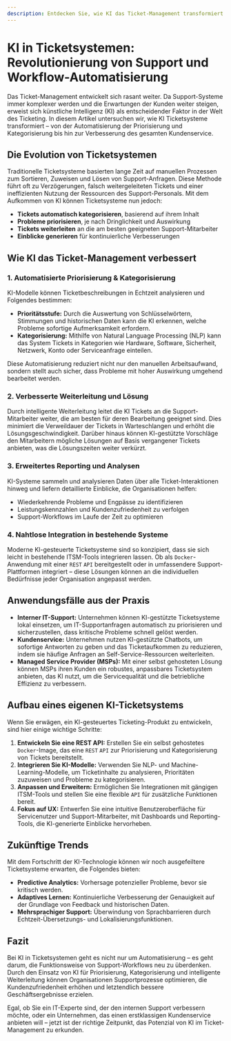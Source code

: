 ```yaml
---
description: Entdecken Sie, wie KI das Ticket-Management transformiert. Lernen Sie, die Priorisierung, Kategorisierung und Weiterleitung von Tickets zu automatisieren, um Support-Workflows zu optimieren und die Kundenzufriedenheit zu steigern.
---
```


# KI in Ticketsystemen: Revolutionierung von Support und Workflow-Automatisierung

Das Ticket-Management entwickelt sich rasant weiter. Da Support-Systeme immer komplexer werden und die Erwartungen der Kunden weiter steigen, erweist sich künstliche Intelligenz (KI) als entscheidender Faktor in der Welt des Ticketing. In diesem Artikel untersuchen wir, wie KI Ticketsysteme transformiert – von der Automatisierung der Priorisierung und Kategorisierung bis hin zur Verbesserung des gesamten Kundenservice.

## Die Evolution von Ticketsystemen

Traditionelle Ticketsysteme basierten lange Zeit auf manuellen Prozessen zum Sortieren, Zuweisen und Lösen von Support-Anfragen. Diese Methode führt oft zu Verzögerungen, falsch weitergeleiteten Tickets und einer ineffizienten Nutzung der Ressourcen des Support-Personals. Mit dem Aufkommen von KI können Ticketsysteme nun jedoch:

- **Tickets automatisch kategorisieren**, basierend auf ihrem Inhalt
- **Probleme priorisieren**, je nach Dringlichkeit und Auswirkung
- **Tickets weiterleiten** an die am besten geeigneten Support-Mitarbeiter
- **Einblicke generieren** für kontinuierliche Verbesserungen

## Wie KI das Ticket-Management verbessert

### 1. **Automatisierte Priorisierung & Kategorisierung**

KI-Modelle können Ticketbeschreibungen in Echtzeit analysieren und Folgendes bestimmen:

- **Prioritätsstufe:** Durch die Auswertung von Schlüsselwörtern, Stimmungen und historischen Daten kann die KI erkennen, welche Probleme sofortige Aufmerksamkeit erfordern.
- **Kategorisierung:** Mithilfe von Natural Language Processing (NLP) kann das System Tickets in Kategorien wie Hardware, Software, Sicherheit, Netzwerk, Konto oder Serviceanfrage einteilen.

Diese Automatisierung reduziert nicht nur den manuellen Arbeitsaufwand, sondern stellt auch sicher, dass Probleme mit hoher Auswirkung umgehend bearbeitet werden.

### 2. **Verbesserte Weiterleitung und Lösung**

Durch intelligente Weiterleitung leitet die KI Tickets an die Support-Mitarbeiter weiter, die am besten für deren Bearbeitung geeignet sind. Dies minimiert die Verweildauer der Tickets in Warteschlangen und erhöht die Lösungsgeschwindigkeit. Darüber hinaus können KI-gestützte Vorschläge den Mitarbeitern mögliche Lösungen auf Basis vergangener Tickets anbieten, was die Lösungszeiten weiter verkürzt.

### 3. **Erweitertes Reporting und Analysen**

KI-Systeme sammeln und analysieren Daten über alle Ticket-Interaktionen hinweg und liefern detaillierte Einblicke, die Organisationen helfen:

- Wiederkehrende Probleme und Engpässe zu identifizieren
- Leistungskennzahlen und Kundenzufriedenheit zu verfolgen
- Support-Workflows im Laufe der Zeit zu optimieren

### 4. **Nahtlose Integration in bestehende Systeme**

Moderne KI-gesteuerte Ticketsysteme sind so konzipiert, dass sie sich leicht in bestehende ITSM-Tools integrieren lassen. Ob als `Docker`-Anwendung mit einer `REST` `API` bereitgestellt oder in umfassendere Support-Plattformen integriert – diese Lösungen können an die individuellen Bedürfnisse jeder Organisation angepasst werden.

## Anwendungsfälle aus der Praxis

- **Interner IT-Support:** Unternehmen können KI-gestützte Ticketsysteme lokal einsetzen, um IT-Supportanfragen automatisch zu priorisieren und sicherzustellen, dass kritische Probleme schnell gelöst werden.
- **Kundenservice:** Unternehmen nutzen KI-gestützte Chatbots, um sofortige Antworten zu geben und das Ticketaufkommen zu reduzieren, indem sie häufige Anfragen an Self-Service-Ressourcen weiterleiten.
- **Managed Service Provider (MSPs):** Mit einer selbst gehosteten Lösung können MSPs ihren Kunden ein robustes, anpassbares Ticketsystem anbieten, das KI nutzt, um die Servicequalität und die betriebliche Effizienz zu verbessern.

## Aufbau eines eigenen KI-Ticketsystems

Wenn Sie erwägen, ein KI-gesteuertes Ticketing-Produkt zu entwickeln, sind hier einige wichtige Schritte:

1.  **Entwickeln Sie eine REST API:** Erstellen Sie ein selbst gehostetes `Docker`-Image, das eine `REST` `API` zur Priorisierung und Kategorisierung von Tickets bereitstellt.
2.  **Integrieren Sie KI-Modelle:** Verwenden Sie NLP- und Machine-Learning-Modelle, um Ticketinhalte zu analysieren, Prioritäten zuzuweisen und Probleme zu kategorisieren.
3.  **Anpassen und Erweitern:** Ermöglichen Sie Integrationen mit gängigen ITSM-Tools und stellen Sie eine flexible `API` für zusätzliche Funktionen bereit.
4.  **Fokus auf UX:** Entwerfen Sie eine intuitive Benutzeroberfläche für Servicenutzer und Support-Mitarbeiter, mit Dashboards und Reporting-Tools, die KI-generierte Einblicke hervorheben.

## Zukünftige Trends

Mit dem Fortschritt der KI-Technologie können wir noch ausgefeiltere Ticketsysteme erwarten, die Folgendes bieten:

- **Predictive Analytics:** Vorhersage potenzieller Probleme, bevor sie kritisch werden.
- **Adaptives Lernen:** Kontinuierliche Verbesserung der Genauigkeit auf der Grundlage von Feedback und historischen Daten.
- **Mehrsprachiger Support:** Überwindung von Sprachbarrieren durch Echtzeit-Übersetzungs- und Lokalisierungsfunktionen.

## Fazit

Bei KI in Ticketsystemen geht es nicht nur um Automatisierung – es geht darum, die Funktionsweise von Support-Workflows neu zu überdenken. Durch den Einsatz von KI für Priorisierung, Kategorisierung und intelligente Weiterleitung können Organisationen Supportprozesse optimieren, die Kundenzufriedenheit erhöhen und letztendlich bessere Geschäftsergebnisse erzielen.

Egal, ob Sie ein IT-Experte sind, der den internen Support verbessern möchte, oder ein Unternehmen, das einen erstklassigen Kundenservice anbieten will – jetzt ist der richtige Zeitpunkt, das Potenzial von KI im Ticket-Management zu erkunden.